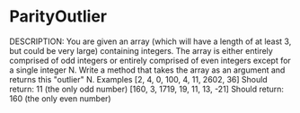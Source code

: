 # ParityOutlier
 DESCRIPTION: You are given an array (which will have a length of at least 3, but could be very large) containing integers. The array is either entirely comprised of odd integers or entirely comprised of even integers except for a single integer N. Write a method that takes the array as an argument and returns this "outlier" N.  Examples [2, 4, 0, 100, 4, 11, 2602, 36] Should return: 11 (the only odd number)  [160, 3, 1719, 19, 11, 13, -21] Should return: 160 (the only even number)

